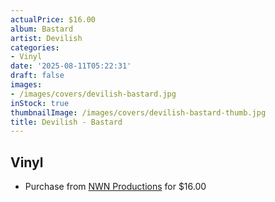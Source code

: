 ```yaml
---
actualPrice: $16.00
album: Bastard
artist: Devilish
categories:
- Vinyl
date: '2025-08-11T05:22:31'
draft: false
images:
- /images/covers/devilish-bastard.jpg
inStock: true
thumbnailImage: /images/covers/devilish-bastard-thumb.jpg
title: Devilish - Bastard
---
```


## Vinyl
* Purchase from [NWN Productions](http://shop.nwnprod.com/index.php?route=product/product&path=75&product_id=60645&sort=pd.name&order=ASC) for $16.00
